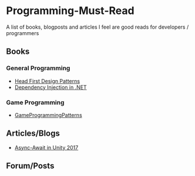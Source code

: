 # Programming-Must-Read
A list of books, blogposts and articles I feel are good reads for developers / programmers

## Books
### General Programming

* [Head First Design Patterns](http://shop.oreilly.com/product/9780596007126.do)
* [Dependency Injection in .NET ](https://www.manning.com/books/dependency-injection-in-dot-net)

### Game Programming
* [GameProgrammingPatterns](http://gameprogrammingpatterns.com/)


## Articles/Blogs
* [Async-Await in Unity 2017](http://www.stevevermeulen.com/index.php/2017/09/using-async-await-in-unity3d-2017/)

## Forum/Posts
